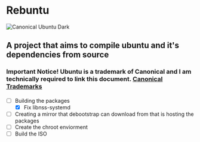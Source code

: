# Rebuntu
![Canonical Ubuntu Dark](https://github.com/user-attachments/assets/b4a966c8-57b8-4dbb-a00d-0dba31d539b8)
## A project that aims to compile ubuntu and it's dependencies from source
### Important Notice! Ubuntu is a trademark of Canonical and I am technically required to link this document. [Canonical Trademarks](https://ubuntu.com/legal/trademarks)
####
- [ ] Building the packages
     - [x] Fix libnss-systemd
- [ ] Creating a mirror that debootstrap can download from that is hosting the packages
- [ ] Create the chroot enviorment
- [ ] Build the ISO
